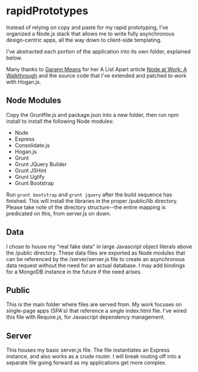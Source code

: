rapidPrototypes
===============

Instead of relying on copy and paste for my rapid prototyping, I've organized a Node.js stack that allows me to write fully asynchronous design-centric apps, all the way down to client-side templating.

I've abstracted each portion of the application into its own folder, explained below.

Many thanks to [Garann Means](https://twitter.com/garannm) for her A List Apart article [Node at Work: A Walkthrough](http://alistapart.com/article/node-at-work-a-walkthrough) and the source code that I've extended and patched to work with Hogan.js.

## Node Modules ##

Copy the Gruntfile.js and package.json into a new folder, then run npm install to install the following Node modules:

+ Node
+ Express
+ Consolidate.js
+ Hogan.js
+ Grunt
+ Grunt JQuery Builder
+ Grunt JSHint
+ Grunt Uglify
+ Grunt Bootstrap

Run `grunt bootstrap` and `grunt jquery` after the build sequence has finished. This will install the libraries in the proper /public/lib directory. Please take note of the directory structure--the entire mapping is predicated on this, from server.js on down.

## Data ##

I chose to house my "real fake data" in large Javascript object literals above the /public directory. These data files are exported as Node modules that can be referenced by the /server/server.js file to create an asynchronous data request without the need for an actual database. I may add bindings for a MongoDB instance in the future if the need arises.

## Public ##

This is the main folder where files are served from. My work focuses on single-page apps (SPA's) that reference a single index.html file. I've wired this file with Require.js, for Javascript dependency management.

## Server ##

This houses my basic server.js file. The file instantiates an Express instance, and also works as a crude router. I will break routing off into a separate file going forward as my applications get more complex.